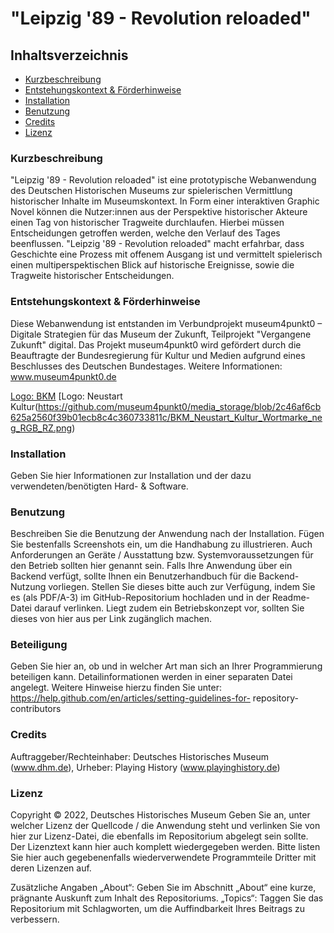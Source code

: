 # "Leipzig '89 - Revolution reloaded"


## Inhaltsverzeichnis
* [Kurzbeschreibung](#Kurzbeschreibung) 
* [Entstehungskontext & Förderhinweise](#Förderhinweis)
* [Installation](#Installation)
* [Benutzung](#Benutzung)
* [Credits](#Credits)
* [Lizenz](#Lizenz)


### Kurzbeschreibung ###

"Leipzig '89 - Revolution reloaded" ist eine prototypische Webanwendung des Deutschen Historischen Museums zur spielerischen Vermittlung historischer Inhalte im Museumskontext. In Form einer interaktiven Graphic Novel können die Nutzer:innen aus der Perspektive historischer Akteure einen Tag von historischer Tragweite durchlaufen. Hierbei müssen Entscheidungen getroffen werden, welche den Verlauf des Tages beenflussen. "Leipzig '89 - Revolution reloaded" macht erfahrbar, dass Geschichte eine Prozess mit offenem Ausgang ist und vermittelt spielerisch einen multiperspektischen Blick auf historische Ereignisse, sowie die Tragweite historischer Entscheidungen.


### Entstehungskontext & Förderhinweise ###

Diese Webanwendung ist entstanden im Verbundprojekt museum4punkt0 – Digitale Strategien für das Museum der Zukunft, Teilprojekt "Vergangene Zukunft" digital. Das Projekt museum4punkt0 wird gefördert durch die Beauftragte der Bundesregierung für Kultur und Medien aufgrund eines Beschlusses des Deutschen Bundestages. Weitere Informationen: www.museum4punkt0.de

[Logo: BKM](https://github.com/museum4punkt0/media_storage/blob/2c46af6cb625a2560f39b01ecb8c4c360733811c/BKM_Fz_2017_Web_de.gif)
[Logo: Neustart Kultur(https://github.com/museum4punkt0/media_storage/blob/2c46af6cb625a2560f39b01ecb8c4c360733811c/BKM_Neustart_Kultur_Wortmarke_neg_RGB_RZ.png)


### Installation ###
Geben Sie hier Informationen zur Installation und der dazu verwendeten/benötigten Hard- & Software.


### Benutzung ###
Beschreiben Sie die Benutzung der Anwendung nach der Installation. Fügen Sie bestenfalls Screenshots ein, um die Handhabung zu illustrieren. Auch Anforderungen an Geräte / Ausstattung bzw. Systemvoraussetzungen für den Betrieb sollten hier genannt sein. Falls Ihre Anwendung über ein Backend verfügt, sollte Ihnen ein Benutzerhandbuch für die Backend-Nutzung vorliegen. Stellen Sie dieses bitte auch zur Verfügung, indem Sie es (als PDF/A-3) im GitHub-Repositorium hochladen und in der Readme-Datei darauf verlinken. Liegt zudem ein Betriebskonzept vor, sollten Sie dieses von hier aus per Link zugänglich machen.

### Beteiligung ###
Geben Sie hier an, ob und in welcher Art man sich an Ihrer Programmierung beteiligen kann. Detailinformationen werden in einer separaten Datei angelegt. Weitere Hinweise hierzu finden Sie unter: https://help.github.com/en/articles/setting-guidelines-for- repository-contributors

### Credits ###
Auftraggeber/Rechteinhaber: Deutsches Historisches Museum (www.dhm.de), Urheber: Playing History (www.playinghistory.de)

### Lizenz ###
Copyright © 2022, Deutsches Historisches Museum
Geben Sie an, unter welcher Lizenz der Quellcode / die Anwendung steht und verlinken Sie von hier zur Lizenz-Datei, die ebenfalls im Repositorium abgelegt sein sollte. Der Lizenztext kann hier auch komplett wiedergegeben werden.
Bitte listen Sie hier auch gegebenenfalls wiederverwendete Programmteile Dritter mit deren Lizenzen auf.

Zusätzliche Angaben
„About“: Geben Sie im Abschnitt „About“ eine kurze, prägnante Auskunft zum Inhalt des Repositoriums.
„Topics“: Taggen Sie das Repositorium mit Schlagworten, um die Auffindbarkeit Ihres Beitrags zu verbessern.
